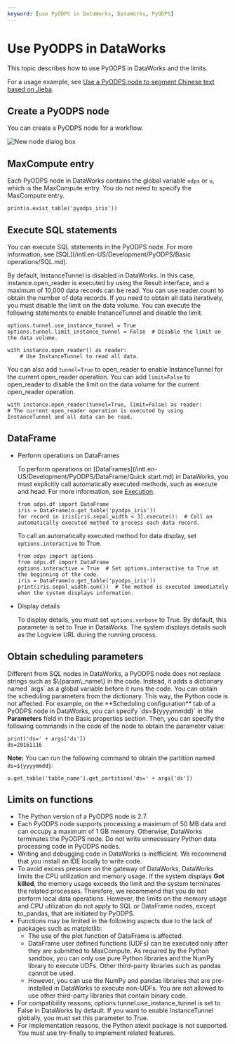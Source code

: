 ```yaml
---
keyword: [use PyODPS in DataWorks, DataWorks, PyODPS]
---
```


# Use PyODPS in DataWorks

This topic describes how to use PyODPS in DataWorks and the limits.

For a usage example, see [Use a PyODPS node to segment Chinese text based on Jieba]().

## Create a PyODPS node

You can create a PyODPS node for a workflow.

![New node dialog box](https://static-aliyun-doc.oss-cn-hangzhou.aliyuncs.com/assets/img/en-US/0551330061/p11645.png)

## MaxCompute entry

Each PyODPS node in DataWorks contains the global variable `odps` or `o`, which is the MaxCompute entry. You do not need to specify the MaxCompute entry.

```
print(o.exist_table('pyodps_iris'))
```

## Execute SQL statements

You can execute SQL statements in the PyODPS node. For more information, see [SQL](/intl.en-US/Development/PyODPS/Basic operations/SQL.md).

By default, InstanceTunnel is disabled in DataWorks. In this case, instance.open\_reader is executed by using the Result interface, and a maximum of 10,000 data records can be read. You can use reader.count to obtain the number of data records. If you need to obtain all data iteratively, you must disable the limit on the data volume. You can execute the following statements to enable InstanceTunnel and disable the limit.

```
options.tunnel.use_instance_tunnel = True
options.tunnel.limit_instance_tunnel = False  # Disable the limit on the data volume.

with instance.open_reader() as reader:
    # Use InstanceTunnel to read all data.
```

You can also add `tunnel=True` to open\_reader to enable InstanceTunnel for the current open\_reader operation. You can add `limit=False` to open\_reader to disable the limit on the data volume for the current open\_reader operation.

```
with instance.open_reader(tunnel=True, limit=False) as reader:
# The current open_reader operation is executed by using InstanceTunnel and all data can be read.
```

## DataFrame

-   Perform operations on DataFrames

    To perform operations on [DataFrames](/intl.en-US/Development/PyODPS/DataFrame/Quick start.md) in DataWorks, you must explicitly call automatically executed methods, such as execute and head. For more information, see [Execution](/intl.en-US/Development/PyODPS/DataFrame/Execution.md).

    ```
    from odps.df import DataFrame
    iris = DataFrame(o.get_table('pyodps_iris'))
    for record in iris[iris.sepal_width < 3].execute():  # Call an automatically executed method to process each data record.
    ```

    To call an automatically executed method for data display, set `options.interactive` to True.

    ```
    from odps import options
    from odps.df import DataFrame
    options.interactive = True  # Set options.interactive to True at the beginning of the code.
    iris = DataFrame(o.get_table('pyodps_iris'))
    print(iris.sepal_width.sum())  # The method is executed immediately when the system displays information.
    ```

-   Display details

    To display details, you must set `options.verbose` to True. By default, this parameter is set to True in DataWorks. The system displays details such as the Logview URL during the running process.


## Obtain scheduling parameters

Different from SQL nodes in DataWorks, a PyODPS node does not replace strings such as $\{param\_name\} in the code. Instead, it adds a dictionary named `args` as a global variable before it runs the code. You can obtain the scheduling parameters from the dictionary. This way, the Python code is not affected. For example, on the **Scheduling configuration** tab of a PyODPS node in DataWorks, you can specify `ds=${yyyymmdd}` in the **Parameters** field in the Basic properties section. Then, you can specify the following commands in the code of the node to obtain the parameter value:

```
print('ds=' + args['ds'])
ds=20161116
```

**Note:** You can run the following command to obtain the partition named `ds=${yyyymmdd}`:

```
o.get_table('table_name').get_partition('ds=' + args['ds'])
```

## Limits on functions

-   The Python version of a PyODPS node is 2.7.
-   Each PyODPS node supports processing a maximum of 50 MB data and can occupy a maximum of 1 GB memory. Otherwise, DataWorks terminates the PyODPS node. Do not write unnecessary Python data processing code in PyODPS nodes.
-   Writing and debugging code in DataWorks is inefficient. We recommend that you install an IDE locally to write code.
-   To avoid excess pressure on the gateway of DataWorks, DataWorks limits the CPU utilization and memory usage. If the system displays **Got killed**, the memory usage exceeds the limit and the system terminates the related processes. Therefore, we recommend that you do not perform local data operations. However, the limits on the memory usage and CPU utilization do not apply to SQL or DataFrame nodes, except to\_pandas, that are initiated by PyODPS.
-   Functions may be limited in the following aspects due to the lack of packages such as matplotlib:
    -   The use of the plot function of DataFrame is affected.
    -   DataFrame user defined functions \(UDFs\) can be executed only after they are submitted to MaxCompute. As required by the Python sandbox, you can only use pure Python libraries and the NumPy library to execute UDFs. Other third-party libraries such as pandas cannot be used.
    -   However, you can use the NumPy and pandas libraries that are pre-installed in DataWorks to execute non-UDFs. You are not allowed to use other third-party libraries that contain binary code.
-   For compatibility reasons, options.tunnel.use\_instance\_tunnel is set to False in DataWorks by default. If you want to enable InstanceTunnel globally, you must set this parameter to True.
-   For implementation reasons, the Python atexit package is not supported. You must use try-finally to implement related features.


